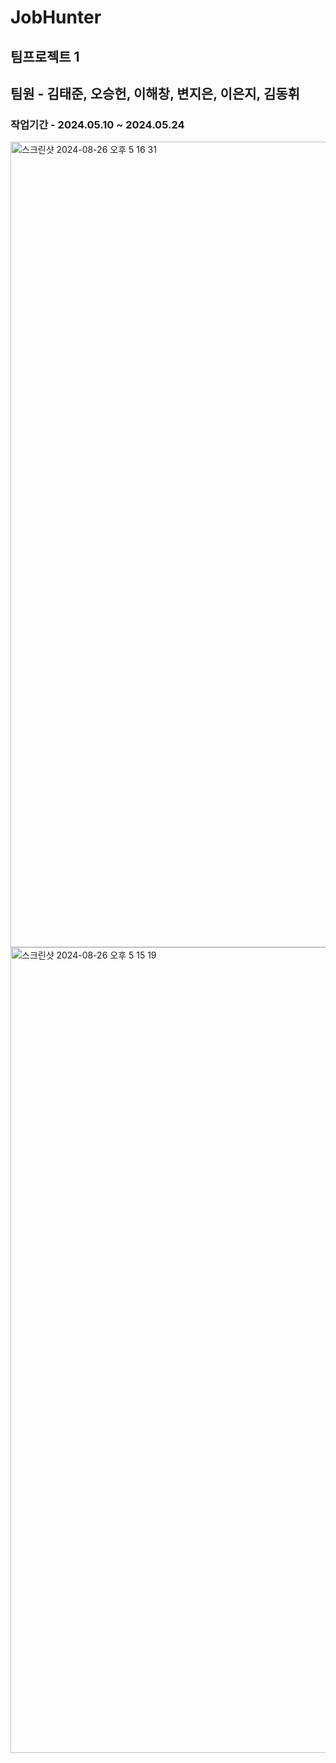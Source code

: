 # JobHunter

## 팀프로젝트 1 

## 팀원 - 김태준, 오승헌, 이해창, 변지은, 이은지, 김동휘

### 작업기간 - 2024.05.10 ~ 2024.05.24


<img width="1289" alt="스크린샷 2024-08-26 오후 5 16 31" src="https://github.com/user-attachments/assets/b7ab8276-14cb-4a7a-9c65-fa19b8841661">

<img width="1289" alt="스크린샷 2024-08-26 오후 5 15 19" src="https://github.com/user-attachments/assets/3cd92aa4-ff6f-4570-9252-f0c28c205a82">


